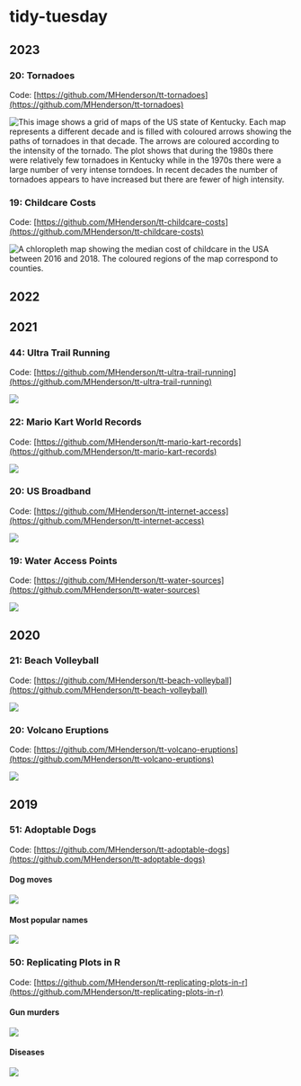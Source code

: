 # tidy-tuesday

## 2023

### 20: Tornadoes

Code: [https://github.com/MHenderson/tt-tornadoes](https://github.com/MHenderson/tt-tornadoes)

![This image shows a grid of maps of the US state of Kentucky. Each map represents a different decade and is filled with coloured arrows showing the paths of tornadoes in that decade. The arrows are coloured according to the intensity of the tornado. The plot shows that during the 1980s there were relatively few tornadoes in Kentucky while in the 1970s there were a large number of very intense torndoes. In recent decades the number of tornadoes appears to have increased but there are fewer of high intensity.](img/2023/ky-tornadoes-plot.png)

### 19: Childcare Costs

Code: [https://github.com/MHenderson/tt-childcare-costs](https://github.com/MHenderson/tt-childcare-costs)

![A chloropleth map showing the median cost of childcare in the USA between 2016 and 2018. The coloured regions of the map correspond to counties.](img/2023/infant-center-based.png)

## 2022

## 2021

### 44: Ultra Trail Running

Code: [https://github.com/MHenderson/tt-ultra-trail-running](https://github.com/MHenderson/tt-ultra-trail-running)

![](img/ultra-trail-running.png)

### 22: Mario Kart World Records

Code: [https://github.com/MHenderson/tt-mario-kart-records](https://github.com/MHenderson/tt-mario-kart-records)

![](img/mario-kart.png)

### 20: US Broadband

Code: [https://github.com/MHenderson/tt-internet-access](https://github.com/MHenderson/tt-internet-access)

![](img/internet-access.png)

### 19: Water Access Points

Code: [https://github.com/MHenderson/tt-water-sources](https://github.com/MHenderson/tt-water-sources)

![](img/water-sources.png)

## 2020

### 21: Beach Volleyball

Code: [https://github.com/MHenderson/tt-beach-volleyball](https://github.com/MHenderson/tt-beach-volleyball)

![](img/beach-volleyball.png)

### 20: Volcano Eruptions

Code: [https://github.com/MHenderson/tt-volcano-eruptions](https://github.com/MHenderson/tt-volcano-eruptions)

![](img/eruptions.png)

## 2019

### 51: Adoptable Dogs

Code: [https://github.com/MHenderson/tt-adoptable-dogs](https://github.com/MHenderson/tt-adoptable-dogs)

#### Dog moves

![](img/dog-moves.png)

#### Most popular names

![](img/most-popular-names.png)

### 50: Replicating Plots in R

Code: [https://github.com/MHenderson/tt-replicating-plots-in-r](https://github.com/MHenderson/tt-replicating-plots-in-r)

#### Gun murders

![](img/gun-murders.png)

#### Diseases

![](img/diseases.png)


